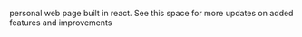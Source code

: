 personal web page built in react. See this space for more updates on added features and improvements
